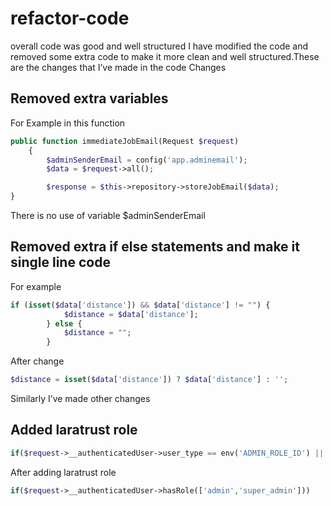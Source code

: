 # refactor-code
overall code was good and well structured I have modified the code and 
removed some extra code to make it more clean and well structured.These are the changes that I’ve made in the code
Changes
## Removed extra variables
For Example in this function
```php
public function immediateJobEmail(Request $request)
    {
        $adminSenderEmail = config('app.adminemail');
        $data = $request->all();

        $response = $this->repository->storeJobEmail($data);
}
```
There is no use of variable $adminSenderEmail 

## Removed extra if else statements and make it single line code
For example
```php
if (isset($data['distance']) && $data['distance'] != "") {
            $distance = $data['distance'];
        } else {
            $distance = "";
        }
```
After change
```php
$distance = isset($data['distance']) ? $data['distance'] : '';
```
Similarly I’ve made other changes

## Added laratrust role 
```php
if($request->__authenticatedUser->user_type == env('ADMIN_ROLE_ID') || $request->__authenticatedUser->user_type == env('SUPERADMIN_ROLE_ID'))
```
After adding laratrust role
```php
if($request->__authenticatedUser->hasRole(['admin','super_admin'])) 
```
